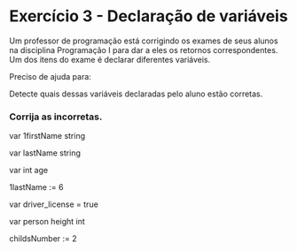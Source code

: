 # Exercício 3 - Declaração de variáveis


Um professor de programação está corrigindo os exames de seus alunos na disciplina Programação I para dar a eles os retornos correspondentes. Um dos itens do exame é declarar diferentes variáveis.


Preciso de ajuda para:


Detecte quais dessas variáveis declaradas pelo aluno estão corretas.
### Corrija as incorretas.


   var 1firstName string

   var lastName string

   var int age

   1lastName := 6

   var driver_license = true

   var person height int

   childsNumber := 2
